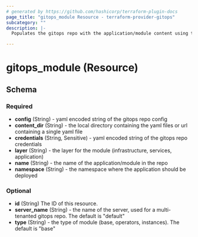 ```yaml
---
# generated by https://github.com/hashicorp/terraform-plugin-docs
page_title: "gitops_module Resource - terraform-provider-gitops"
subcategory: ""
description: |-
  Populates the gitops repo with the application/module content using the [igc](https://github.com/cloud-native-toolkit/ibm-garage-cloud-cli) `gitops-module` command.

---
```


# gitops_module (Resource)





<!-- schema generated by tfplugindocs -->
## Schema

### Required

- **config** (String) - yaml encoded string of the gitops repo config
- **content_dir** (String) - the local directory containing the yaml files or url containing a single yaml file
- **credentials** (String, Sensitive) - yaml encoded string of the gitops repo credentials
- **layer** (String) - the layer for the module (infrastructure, services, application)
- **name** (String) - the name of the application/module in the repo
- **namespace** (String) - the namespace where the application should be deployed

### Optional

- **id** (String) The ID of this resource.
- **server_name** (String) - the name of the server, used for a multi-tenanted gitops repo. The default is "default"
- **type** (String) - the type of module (base, operators, instances). The default is "base"


